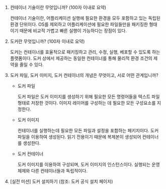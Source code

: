 1. 컨테이너 기술이란 무엇입니까? (100자 이내로 요약)

    컨테이너 기술이란, 어플리케이션 실행에 필요한 환경을 모두 포함하고 있는 독립된 환경 단위이다. OS를 제외하고 어플리케이션에 필요한 파일들만을 패키징한 형태이기 때문에 비교적 가볍고 빠른 실행이 가능하다는 장점이 있다.

2. 도커란 무엇입니까? (100자 이내로 요약)

    도커는 컨테이너를 효율적으로 패키징하고 관리, 수정, 실행, 베포할 수 있도록 하는 플랫폼이다. 도커 상에서 제공하는 동일한 컨테이너를 통해 물리적 환경 조건의 제약을 줄일 수 있다.

3. 도커 파일, 도커 이미지, 도커 컨테이너의 개념은 무엇이고, 서로 어떤 관계입니까?

    - 도커 파일

        도커 파일은 도커 이미지를 생성하기 위해 필요한 모든 명령어들을 텍스트 파일 형태로 저장한 것이다. 이미지 레이어를 구성하는 데 필요한 모든 구성요소를 지정한다.
    
    - 도커 이미지

        컨테이너를 실행하는데 필요한 모든 파일과 설정을 포함하는 페키지이다. 도커 파일을 이용하여 생성된다. 읽기 전용이기 때문에 복제본이 생성되어 컨테이너를 생성한다.

    - 도커 컨테이너

        도커 이미지를 이용하여 구성되며, 도커 이미지의 인스턴스이다. 실행되는 운영체제와 다른 컨테이너들과 독립적이다.

4. [실전 미션] 도커 설치하기 (참조: 도커 공식 설치 페이지)